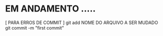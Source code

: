 EM ANDAMENTO .....
===================
[ PARA ERROS DE COMMIT ]
git add NOME DO ARQUIVO A SER MUDADO
git commit -m "first commit"